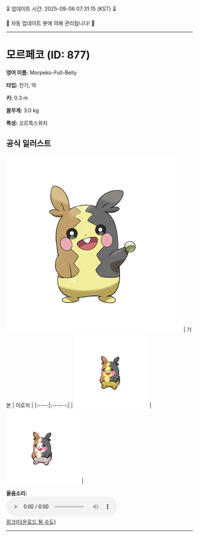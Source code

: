 
⏳ 업데이트 시간: 2025-09-06 07:31:15 (KST) ⏳

🤖 자동 업데이트 봇에 의해 관리됩니다! 🤖

---

# 모르페코 (ID: 877)
**영어 이름:** Morpeko-Full-Belly

**타입:** 전기, 악

**키:** 0.3 m

**몸무게:** 3.0 kg

**특성:** 꼬르륵스위치

## 공식 일러스트
![](https://raw.githubusercontent.com/PokeAPI/sprites/master/sprites/pokemon/other/official-artwork/877.png)
| 기본 | 이로치 |
|:----:|:------:|
| <img src="https://raw.githubusercontent.com/PokeAPI/sprites/master/sprites/pokemon/877.png" width="200"> | <img src="https://raw.githubusercontent.com/PokeAPI/sprites/master/sprites/pokemon/shiny/877.png" width="200"> |

**울음소리:**<br><audio controls src="https://raw.githubusercontent.com/PokeAPI/cries/main/cries/pokemon/latest/877.ogg"></audio><br> [링크(다운로드 될 수도)](https://raw.githubusercontent.com/PokeAPI/cries/main/cries/pokemon/latest/877.ogg)


---
